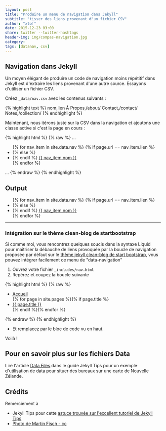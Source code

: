 ```yaml
---
layout: post
title: "Produire un menu de navigation dans Jekyll"
subtitle: "tisser des liens provenant d'un fichier CSV"
author: "xtof"
date: 2015-12-23 03:00
share: twitter --twitter-hashtags
header-img: img/compas-navigation.jpg
category: 
tags: [datanav, csv]
---
```


## Navigation dans Jekyll 
Un moyen élégant de produire un code de navigation moins répétitif dans Jekyll est d'extraire les liens provenant d'une autre source. 
Essayons d'utiliser un fichier CSV.

Créez `_data/nav.csv` avec les contenus suivants :

{% highlight text %}
nom,lien
À Propos,/about/
Contact,/contact/
Notes,/collection/
{% endhighlight %}

Maintenant, nous itérons juste sur la CSV dans la navigation et ajoutons une classe active si c'est la page en cours :

{% highlight html %}
{% raw %}
...
<ul class="nav navbar-nav navbar-right">
  {% for nav_item in site.data.nav %}
    {% if page.url == nav_item.lien %}
      <li class="active">
    {% else %}
      <li>
    {% endif %}
      <a href="{{ nav_item.lien }}">{{ nav_item.nom }}</a>
    </li>
  {% endfor %}
</ul>
...
{% endraw %}
{% endhighlight %}


##  Output 

<ul class="nav navbar-nav navbar-right">
  {% for nav_item in site.data.nav %}
    {% if page.url == nav_item.lien %}
      <li class="active">
    {% else %}
      <li>
    {% endif %}
      <a href="{{ nav_item.lien }}">{{ nav_item.nom }}</a>
    </li>
  {% endfor %}
</ul>

<hr>

### Intégration sur le thème clean-blog de startbootstrap

Si comme moi, vous rencontrez quelques soucis dans la syntaxe Liquid pour maîtriser la débauche de liens provoquée par la boucle de navigation proposée par défaut sur le [thème jekyll clean-blog de start bootstrap](https://github.com/IronSummitMedia/startbootstrap-clean-blog-jekyll), vous pouvez intégrer facilement ce menu de "data-navigation" 

1. Ouvrez votre fichier `_includes/nav.html`
2. Repérez et coupez la boucle suivante 

{% highlight html %}
{% raw %}
            <ul class="nav navbar-nav navbar-right">
                <li>
                    <a href="{{ site.baseurl }}/">Accueil</a>
                </li>
                {% for page in site.pages %}{% if page.title %}
                <li>
                    <a href="{{ page.url | prepend: site.baseurl }}">{{ page.title }}</a>
                </li>
                {% endif %}{% endfor %}
            </ul>
{% endraw %}
{% endhighlight %}

- Et remplacez par le bloc de code vu en haut.

Voilà ! 

## Pour en savoir plus sur les fichiers Data 

Lire l'article [Data Files](http://jekyll.tips/guide/data-files/) dans le guide Jekyll Tips pour un exemple d'utilisation de data pour situer des bureaux sur une carte de Nouvelle Zélande.

## Crédits 
Remerciement à 
-  Jekyll Tips pour cette [astuce trouvée sur l'excellent tutoriel de Jekyll Tips](http://jekyll.tips/tutorials/navigation/)
- [Photo de Martin Fisch - cc](https://www.flickr.com/photos/marfis75/5374308475/)
